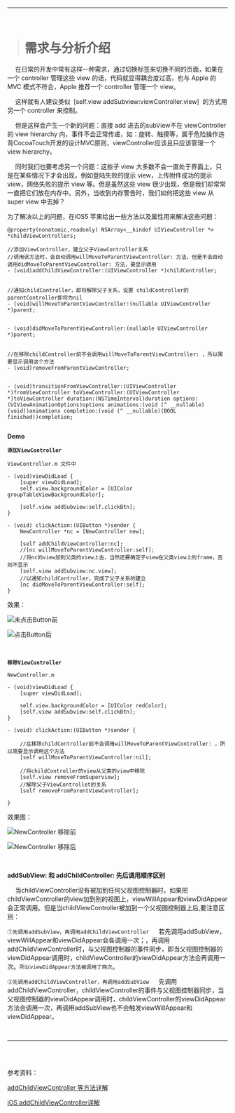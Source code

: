 <br/>

***
<br/>


># 需求与分析介绍

&emsp;  在日常的开发中常有这样一种需求，通过切换标签来切换不同的页面，如果在一个 controller 管理这些 view 的话，代码就显得耦合度过高，也与 Apple 的 MVC 模式不符合，Apple 推荐一个 controller 管理一个 view。 

&emsp;  这样就有人建议类似  [self.view addSubview:viewController.view]  的方式用另一个 controller 来控制。

&emsp;  但是这样会产生一个新的问题：直接 add 进去的subView不在 viewController的 view hierarchy 内，事件不会正常传递，如：旋转、触摸等，属于危险操作违背CocoaTouch开发的设计MVC原则，viewController应该且只应该管理一个view hierarchy。

&emsp;  同时我们也要考虑另一个问题：这些子 view 大多数不会一直处于界面上，只是在某些情况下才会出现，例如登陆失败的提示 view，上传附件成功的提示 view，网络失败的提示 view 等。但是虽然这些 view 很少出现，但是我们却常常一直把它们放在内存中。另外，当收到内存警告时，我们如何把这些 view 从 super view 中去掉？

为了解决以上的问题，在iOS5 苹果给出一些方法以及属性用来解决这些问题：

```
@property(nonatomic,readonly) NSArray<__kindof UIViewController *> *childViewControllers;

//添加ViewController，建立父子ViewController关系
//调用该方法时，会自动调用willMoveToParentViewController: 方法，但是不会自动调用didMoveToParentViewController: 方法，要显示调用
- (void)addChildViewController:(UIViewController *)childController;


//通知childController，即将解除父子关系，设置 childController的parentController即将为nil
- (void)willMoveToParentViewController:(nullable UIViewController *)parent;


- (void)didMoveToParentViewController:(nullable UIViewController *)parent;


//在移除childController前不会调用willMoveToParentViewController: ，所以需要显示调用这个方法
- (void)removeFromParentViewController;


- (void)transitionFromViewController:(UIViewController *)fromViewController toViewController:(UIViewController *)toViewController duration:(NSTimeInterval)duration options:(UIViewAnimationOptions)options animations:(void (^ __nullable)(void))animations completion:(void (^ __nullable)(BOOL finished))completion;


```

**Demo**

**`添加ViewController`**

`ViewController.m 文件中`

```
- (void)viewDidLoad {
    [super viewDidLoad];
    self.view.backgroundColor = [UIColor groupTableViewBackgroundColor];
    
    [self.view addSubview:self.clickBtn];
}

- (void) clickAction:(UIButton *)sender {
    NewController *nc = [NewController new];
    
    [self addChildViewController:nc];
    //[nc willMoveToParentViewController:self];
    //将nc的view加到父类的view上去，当然还要确定子view在父类view上的frame，否则不显示
    [self.view addSubview:nc.view];
    //以通知childController，完成了父子关系的建立
    [nc didMoveToParentViewController:self];
}

```

效果：

![未点击Button前](https://upload-images.jianshu.io/upload_images/2959789-ff8535b6be275669.png?imageMogr2/auto-orient/strip%7CimageView2/2/h/240)

![点击Button后](https://upload-images.jianshu.io/upload_images/2959789-b65c77527c3c3673.png?imageMogr2/auto-orient/strip%7CimageView2/2/h/240)

<br/>

**`移除ViewController`**

`NewController.m`

```
- (void)viewDidLoad {
    [super viewDidLoad];

    self.view.backgroundColor = [UIColor redColor];
    [self.view addSubview:self.clickBtn];
}

- (void) clickAction:(UIButton *)sender {
    
    //在移除childController前不会调用willMoveToParentViewController: ，所以需要显示调用这个方法
    [self willMoveToParentViewController:nil];
    
    //将childController的view从父类的view中移除
    [self.view removeFromSuperview];
    //解除父子ViewControllet的关系
    [self removeFromParentViewController];
    
}
```

效果图：

![NewController 移除前](https://upload-images.jianshu.io/upload_images/2959789-9ed2ba5db05e26f9.png?imageMogr2/auto-orient/strip%7CimageView2/2/w/240)

![NewController 移除后](https://upload-images.jianshu.io/upload_images/2959789-3230c7dc311b3025.png?imageMogr2/auto-orient/strip%7CimageView2/2/w/240)

<br/>

**addSubView: 和 addChildController: 先后调用顺序区别**

&emsp;  当childViewController没有被加到任何父视图控制器时，如果把childViewController的view加到别的视图上，viewWillAppear和viewDidAppear会正常调用。但是当childViewController被加到一个父视图控制器上后,要注意区别：

`①先调用addSubView，再调用addChildViewController`
 &emsp;  若先调用addSubView，viewWillAppear和viewDidAppear会各调用一次；，再调用addChildViewController时，与父视图控制器的事件同步，即当父视图控制器的viewDidAppear调用时，childViewController的viewDidAppear方法会再调用一次。`所以viewDidAppear方法被调用了两次`。

`②先调用addChildViewController，再调用addSubView`
 &emsp;   先调用addChildViewController，childViewController的事件与父视图控制器同步，当父视图控制器的viewDidAppear调用时，childViewController的viewDidAppear方法会调用一次，再调用addSubView也不会触发viewWillAppear和viewDidAppear。








<br/>

***
<br/>


<br/>

参考资料：

[addChildViewController 等方法详解](https://www.jianshu.com/p/2148f9cfa010)

[iOS addChildViewController详解](https://blog.csdn.net/shaobo8910/article/details/51453645)

